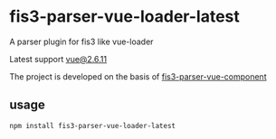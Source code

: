 # fis3-parser-vue-loader-latest

A parser plugin for fis3 like vue-loader

Latest support vue@2.6.11

The project is developed on the basis of [fis3-parser-vue-component](https://github.com/ccqgithub/fis3-parser-vue-component)

## usage

```
npm install fis3-parser-vue-loader-latest
```



